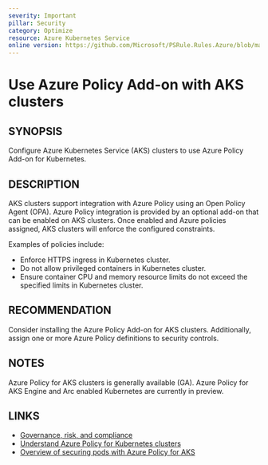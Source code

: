 ```yaml
---
severity: Important
pillar: Security
category: Optimize
resource: Azure Kubernetes Service
online version: https://github.com/Microsoft/PSRule.Rules.Azure/blob/main/docs/en/rules/Azure.AKS.AzurePolicyAddOn.md
---
```


# Use Azure Policy Add-on with AKS clusters

## SYNOPSIS

Configure Azure Kubernetes Service (AKS) clusters to use Azure Policy Add-on for Kubernetes.

## DESCRIPTION

AKS clusters support integration with Azure Policy using an Open Policy Agent (OPA).
Azure Policy integration is provided by an optional add-on that can be enabled on AKS clusters.
Once enabled and Azure policies assigned, AKS clusters will enforce the configured constraints.

Examples of policies include:

- Enforce HTTPS ingress in Kubernetes cluster.
- Do not allow privileged containers in Kubernetes cluster.
- Ensure container CPU and memory resource limits do not exceed the specified limits in Kubernetes cluster.

## RECOMMENDATION

Consider installing the Azure Policy Add-on for AKS clusters.
Additionally, assign one or more Azure Policy definitions to security controls.

## NOTES

Azure Policy for AKS clusters is generally available (GA).
Azure Policy for AKS Engine and Arc enabled Kubernetes are currently in preview.

## LINKS

- [Governance, risk, and compliance](https://docs.microsoft.com/azure/architecture/framework/security/governance#audit-and-enforce-policy-compliance)
- [Understand Azure Policy for Kubernetes clusters](https://docs.microsoft.com/azure/governance/policy/concepts/policy-for-kubernetes)
- [Overview of securing pods with Azure Policy for AKS](https://docs.microsoft.com/azure/aks/use-pod-security-on-azure-policy)
